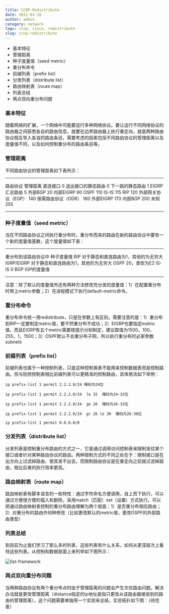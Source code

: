 ```yaml
---
title: CCNP-Redistribute
date: 2011-03-18
author: admin
category: network
tags: ccnp, cisco, redistribute
slug: ccnp-redistribute
---
```


-   基本特征
-   管理距离
-   种子度量值（seed metric）
-   重分布命令
-   前缀列表（prefix list）
-   分发列表（distribute list）
-   路由映射表（route map）
-   列表总结
-   两点双向重分布问题

### 基本特征

随着网络的扩展，一个网络中可能要运行多种网络协议。要让运行不同网络协议的路由器之间获悉各自的路由信息，就要在边界路由器上执行重定向，就是两种路由协议相互导入各自的路由条目。需要考虑的因素包括不同路由协议的管理距离以及度量值不同，以及如何控制重分布的路由条目等。

### 管理距离

不同路由协议的管理距离如下表所示：

  --------------------- ----------
  路由协议              管理距离
  直连接口              0
  送出接口的静态路由    0
  下一跳的静态路由      1
  EIGRP汇总路由         5
  外部BGP               20
  内部EIGRP             90
  OSPF                  110
  IS-IS                 115
  RIP                   120
  外部网关协议（EGP）   140
  按需路由协议（ODR）   160
  外部EIGRP             170
  内部BGP               200
  未知                  255
  --------------------- ----------

### 种子度量值（seed metric）

当在不同路由协议之间执行重分布时，重分布而来的路由在新的路由协议中要有一个新的度量值基数，这个度量值如下表：

  ---------------------- ---------------------------------------
  重分布到该路由协议中   种子度量值
  RIP                    对于静态和直连路由为1，其他的为无穷大
  IGRP/EIGRP             对于静态和直连路由为1，其他的为无穷大
  OSPF                   20，类型为E2
  IS-IS                  0
  BGP                    IGP的度量值
  ---------------------- ---------------------------------------

注意：除了默认的度量值外还有两种方法修改充分发的度量值：1）在配置重分布时带上metric参数；2）在进程模式下执行default-metric命令。

### 重分布命令

重分布命令统一用redistribute，只是在参数上有区别。需要注意的是：1）重分布到RIP一定要制定metric值，要不然重分布不成功；2）EIGRP也要指定metric值，而且EIGRP有五个metric需要按提示分别制定，建议取值为1500，100，255，1，1500；3）OSPF默认不会重分布子网，所以执行重分布时必家参数subnets

### 前缀列表（prefix list）

前缀列表也属于一种控制列表，只是这种控制类表不能用来控制数据表而是控制路由。但与防控控制表相比前缀列表可以更精准的控制路由，具体用法如下举例：

    ip prefix-list 1 permit 2.2.2.0/24 掩码为24位

    ip prefix-list 1 permit 2.2.2.0/24  le 32  掩码为24-32位

    ip prefix-list 1 permit 2.2.2.0/24  ge 26  掩码为26-32位

    ip prefix-list 1 permit 2.2.2.0/24  gr 26 le 30  掩码为26-30位

    ip prefix-list 1 permit 0.0.0.0/0

### 分发列表（distribute list）

分发列表是控制重分布路由的方式之一，它是通过调用访问控制表来限制发往某个接口或者针对某种路由协议的路由。两种限制方式的不同之处在于：限制接口是在出方向上过滤掉路由，使其发不出去，而限制路由协议是在重定向之前就过滤掉路由，相比后者的执行效率更高。

### 路由映射表（route map）

路由映射表有脚本语言的一些特性：通过字符命名方便调用，自上而下执行，可以通过方便很方便的插入和删除，采用match（匹配）set（设置）方式执行。可以把通过路由映射表控制的重分布路由理解为两个层面：1）是否重分布相应路由；2）对重分布的路由作何种修改（比如更改默认的metric值，更改OSPF的外部路由类型）

### 列表总结

到目前为止我们学习了那么多的列表，这些列表有什么关系，如何从更深层次上看待这些列表。从控制和数据层面上来列举如下图所示：

![list-framework](/wp-content/uploads/2011/03/list-framework.jpg "list-framework")
</a>  
</a>

### 两点双向重分布问题

当两种路由协议有两个重分布点时由于管理距离的问题会产生次优路由问题。解决办法就是更改管理距离（distance指定的ip地址是指只更改从该路由器接收到的路由的管理距离），这个问题需要单独用一个实验来总结，实验拓扑如下图：（待完善）

 
